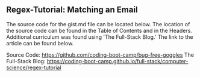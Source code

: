 ## Regex-Tutorial: Matching an Email

The source code for the gist.md file can be located below.
The location of the source code can be found in the Table of Contents and in the Headers. Additional curriculum was found using 'The Full-Stack Blog.' The link to the article can be found below. 

Source Code: https://github.com/coding-boot-camp/bug-free-goggles
The Full-Stack Blog: https://coding-boot-camp.github.io/full-stack/computer-science/regex-tutorial 
